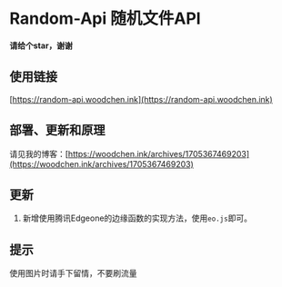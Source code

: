 # Random-Api 随机文件API

**请给个star，谢谢**

## 使用链接

[https://random-api.woodchen.ink](https://random-api.woodchen.ink)

## 部署、更新和原理

请见我的博客：[https://woodchen.ink/archives/1705367469203](https://woodchen.ink/archives/1705367469203)

## 更新

1. 新增使用腾讯Edgeone的边缘函数的实现方法，使用`eo.js`即可。

## 提示

使用图片时请手下留情，不要刷流量
                
